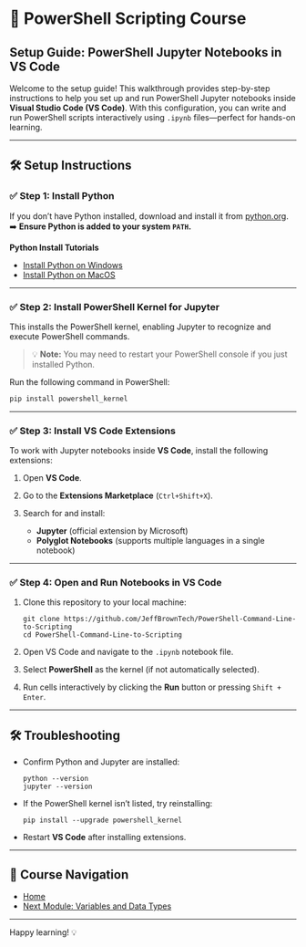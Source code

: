 # 🧩 PowerShell Scripting Course

## Setup Guide: PowerShell Jupyter Notebooks in VS Code

Welcome to the setup guide! This walkthrough provides step-by-step instructions to help you set up and run PowerShell Jupyter notebooks inside **Visual Studio Code (VS Code)**. With this configuration, you can write and run PowerShell scripts interactively using `.ipynb` files—perfect for hands-on learning.

---

## 🛠️ Setup Instructions

### ✅ Step 1: Install Python

If you don’t have Python installed, download and install it from [python.org](https://www.python.org/downloads/).
➡️ **Ensure Python is added to your system `PATH`.**

**Python Install Tutorials**

* [Install Python on Windows](https://www.pythonguis.com/installation/install-python-windows/)
* [Install Python on MacOS](https://docs.python.org/3/using/mac.html#installation-steps)

---

### ✅ Step 2: Install PowerShell Kernel for Jupyter

This installs the PowerShell kernel, enabling Jupyter to recognize and execute PowerShell commands.

> 💡 **Note:** You may need to restart your PowerShell console if you just installed Python.

Run the following command in PowerShell:

```powershell
pip install powershell_kernel
```

---

### ✅ Step 3: Install VS Code Extensions

To work with Jupyter notebooks inside **VS Code**, install the following extensions:

1. Open **VS Code**.
2. Go to the **Extensions Marketplace** (`Ctrl+Shift+X`).
3. Search for and install:

   * **Jupyter** (official extension by Microsoft)
   * **Polyglot Notebooks** (supports multiple languages in a single notebook)

---

### ✅ Step 4: Open and Run Notebooks in VS Code

1. Clone this repository to your local machine:

   ```
   git clone https://github.com/JeffBrownTech/PowerShell-Command-Line-to-Scripting
   cd PowerShell-Command-Line-to-Scripting
   ```

2. Open VS Code and navigate to the `.ipynb` notebook file.

3. Select **PowerShell** as the kernel (if not automatically selected).

4. Run cells interactively by clicking the **Run** button or pressing `Shift + Enter`.

---

## 🛠️ Troubleshooting

* Confirm Python and Jupyter are installed:

  ```
  python --version
  jupyter --version
  ```

* If the PowerShell kernel isn’t listed, try reinstalling:

  ```
  pip install --upgrade powershell_kernel
  ```

* Restart **VS Code** after installing extensions.

---

## 📂 Course Navigation

- [Home](../README.md)
- [Next Module: Variables and Data Types](../1_Variables_and_Data_Types/README.md)

---

Happy learning! 💡
